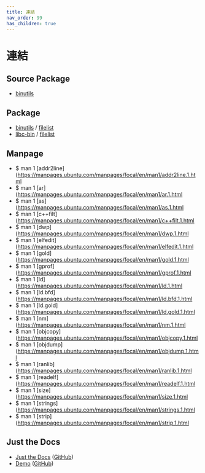 ```yaml
---
title: 連結
nav_order: 99
has_children: true
---
```


# 連結


## Source Package

* [binutils](https://packages.ubuntu.com/source/focal/binutils)


## Package

* [binutils](https://packages.ubuntu.com/focal/binutils) / [filelist](https://packages.ubuntu.com/focal/amd64/binutils/filelist)
* [libc-bin](https://packages.ubuntu.com/focal/binutils-common) / [filelist](https://packages.ubuntu.com/focal/amd64/binutils-common/filelist)


## Manpage

* $ man 1 [addr2line](https://manpages.ubuntu.com/manpages/focal/en/man1/addr2line.1.html
* $ man 1 [ar](https://manpages.ubuntu.com/manpages/focal/en/man1/ar.1.html
* $ man 1 [as](https://manpages.ubuntu.com/manpages/focal/en/man1/as.1.html
* $ man 1 [c++filt](https://manpages.ubuntu.com/manpages/focal/en/man1/c++filt.1.html
* $ man 1 [dwp](https://manpages.ubuntu.com/manpages/focal/en/man1/dwp.1.html
* $ man 1 [elfedit](https://manpages.ubuntu.com/manpages/focal/en/man1/elfedit.1.html
* $ man 1 [gold](https://manpages.ubuntu.com/manpages/focal/en/man1/gold.1.html
* $ man 1 [gprof](https://manpages.ubuntu.com/manpages/focal/en/man1/gprof.1.html
* $ man 1 [ld](https://manpages.ubuntu.com/manpages/focal/en/man1/ld.1.html
* $ man 1 [ld.bfd](https://manpages.ubuntu.com/manpages/focal/en/man1/ld.bfd.1.html
* $ man 1 [ld.gold](https://manpages.ubuntu.com/manpages/focal/en/man1/ld.gold.1.html
* $ man 1 [nm](https://manpages.ubuntu.com/manpages/focal/en/man1/nm.1.html
* $ man 1 [objcopy](https://manpages.ubuntu.com/manpages/focal/en/man1/objcopy.1.html
* $ man 1 [objdump](https://manpages.ubuntu.com/manpages/focal/en/man1/objdump.1.html
* $ man 1 [ranlib](https://manpages.ubuntu.com/manpages/focal/en/man1/ranlib.1.html
* $ man 1 [readelf](https://manpages.ubuntu.com/manpages/focal/en/man1/readelf.1.html
* $ man 1 [size](https://manpages.ubuntu.com/manpages/focal/en/man1/size.1.html
* $ man 1 [strings](https://manpages.ubuntu.com/manpages/focal/en/man1/strings.1.html
* $ man 1 [strip](https://manpages.ubuntu.com/manpages/focal/en/man1/strip.1.html


## Just the Docs

* [Just the Docs](https://pmarsceill.github.io/just-the-docs/) ([GitHub](https://github.com/pmarsceill/just-the-docs))
* [Demo](https://pmarsceill.github.io/jtd-remote/) ([GitHub](https://github.com/pmarsceill/jtd-remote))
